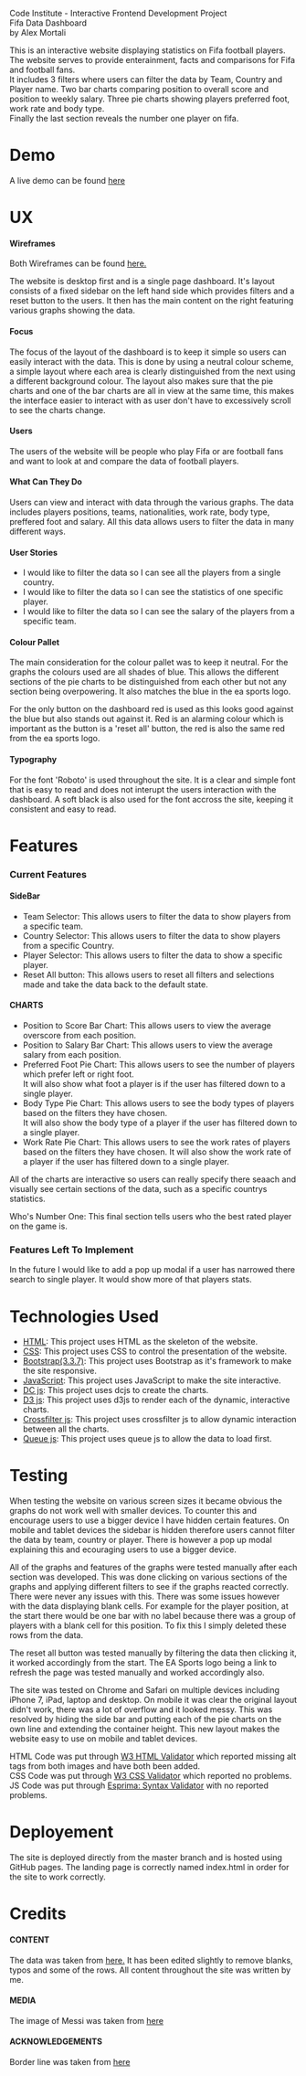 Code Institute - Interactive Frontend Development Project  
Fifa Data Dashboard  
by Alex Mortali  

This is an interactive website displaying statistics on Fifa football players.  
The website serves to provide enterainment, facts and comparisons for Fifa and football fans.  
It includes 3 filters where users can filter the data by Team, Country and Player name. Two bar charts comparing 
position to overall score and position to weekly salary. Three pie charts showing players preferred foot, work rate and body type.  
Finally the last section reveals the number one player on fifa.


# Demo  
A live demo can be found [here](https://alexmortali.github.io/fifa-data-dashboard/)

# UX  

#### Wireframes  
Both Wireframes can be found [here.](https://github.com/alexmortali/fifa-data-dashboard/tree/master/Wireframes) 

The website is desktop first and is a single page dashboard. It's layout consists of a fixed sidebar on the left hand side which provides filters and a reset button to the users. It then has the main content on the right
featuring various graphs showing the data.

#### Focus
The focus of the layout of the dashboard is to keep it simple so users can easily interact with the data. This is done by using a neutral colour scheme, a simple layout where each area  is clearly distinguished from the next
using a different background colour. The layout also makes sure that the pie charts and one of the bar charts are all in view at the same time, this makes the interface easier to interact with as user don't have to 
excessively scroll to see the charts change. 

#### Users 
The users of the website will be people who play Fifa or are football fans and want to look at and compare the data of football players.

#### What Can They Do
Users can view and interact with data through the various graphs. The data includes players positions, teams, nationalities, work rate, body type, preffered foot and salary. All this data allows users to filter the data 
in many different ways.

#### User Stories  
  - I would like to filter the data so I can see all the players from a single country.  
  - I would like to filter the data so I can see the statistics of one specific player.  
  - I would like to filter the data so I can see the salary of the players from a specific team. 

#### Colour Pallet  
The main consideration for the colour pallet was to keep it neutral. For the graphs the colours used are all shades of blue. This allows the different sections of the pie charts to be distinguished from each 
other but not any section being overpowering. It also matches the blue in the ea sports logo.  

For the only button on the dashboard red is used as this looks good against the blue but also stands out against it. Red is an alarming colour which is important as the button is a 'reset all' button, 
the red is also the same red from the ea sports logo.  

#### Typography
For the font 'Roboto' is used throughout the site. It is a clear and simple font that is easy to read and does not interupt the users interaction with the dashboard. A soft black is also used 
for the font accross the site, keeping it consistent and easy to read.

# Features  
### Current Features  
  #### SideBar
  - Team Selector: This allows users to filter the data to show players from a specific team.  
  - Country Selector: This allows users to filter the data to show players from a specific Country.  
  - Player Selector: This allows users to filter the data to show a specific player.  
  - Reset All button: This allows users to reset all filters and selections made and take the data back to the default state.    

  #### CHARTS  
  - Position to Score Bar Chart: This allows users to view the average overscore from each position.  
  - Position to Salary Bar Chart: This allows users to view the average salary from each position.  
  - Preferred Foot Pie Chart: This allows users to see the number of players which prefer left or right foot.   
    It will also show what foot a player is if the user has filtered down to a single player.  
  - Body Type Pie Chart: This allows users to see the body types of players based on the filters they have chosen.   
    It will also show the body type of a player if the user has filtered down to a single player.  
  - Work Rate Pie Chart: This allows users to see the work rates of players based on the filters they have chosen. 
    It will also show the work rate of a player if the user has filtered down to a single player.  

All of the charts are interactive so users can really specify there seaach and visually see certain sections of the data, such as a specific countrys statistics.

Who's Number One: This final section tells users who the best rated player on the game is.

### Features Left To Implement  
In the future I would like to add a pop up modal if a user has narrowed there search to single player. It would show more of that players stats.

# Technologies Used   
 - [HTML](https://html.com/): This project uses HTML as the skeleton of the website.  
 - [CSS](https://devdocs.io/css/): This project uses CSS to control the presentation of the website.  
 - [Bootstrap(3.3.7)](https://getbootstrap.com/docs/3.3/): This project uses Bootstrap as it's framework to make the site responsive.  
 - [JavaScript](https://developer.mozilla.org/bm/docs/Web/JavaScript): This project uses JavaScript to make the site interactive.  
 - [DC js](https://dc-js.github.io/dc.js/): This project uses dcjs to create the charts.  
 - [D3 js](https://d3js.org/): This project uses d3js to render each of the dynamic, interactive charts.  
 - [Crossfilter js](https://square.github.io/crossfilter/): This project uses crossfilter js to allow dynamic interaction between all the charts.  
 - [Queue js](http://code.iamkate.com/javascript/queues/): This project uses queue js to allow the data to load first.  


# Testing  
When testing the website on various screen sizes it became obvious the graphs do not work well with smaller devices. To counter this and encourage users to use a bigger device I have hidden certain features.
On mobile and tablet devices the sidebar is hidden therefore users cannot filter the data by team, country or player. There is however a pop up modal explaining this and ecouraging users to use a bigger device.

All of the graphs and features of the graphs were tested manually after each section was developed. This was done clicking on various sections of the graphs and applying different filters to see if the graphs reacted correctly. 
There were never any issues with this. There was some issues however with the data displaying blank cells. For example for the player position, at the start there would be one bar with no label because there was a group of players 
with a blank cell for this position. To fix this I simply deleted these rows from the data.

The reset all button was tested manually by filtering the data then clicking it, it worked accordingly from the start. The EA Sports logo being a link to refresh the page was tested manually and worked accordingly also.

The site was tested on Chrome and Safari on multiple devices including iPhone 7, iPad, laptop and desktop. On mobile it was clear the original layout didn't work, there was a lot of overflow and it looked messy. 
This was resolved by hiding the side bar and putting each of the pie charts on the own line and extending the container height. This new layout makes the website easy to use on mobile and tablet devices.

HTML Code was put through [W3 HTML Validator](https://validator.w3.org/) which reported missing alt tags from both images and have both been added.  
CSS Code was put through [W3 CSS Validator](https://jigsaw.w3.org/css-validator/) which reported no problems.  
JS Code was put through [Esprima: Syntax Validator](https://esprima.org/demo/validate.html) with no reported problems.  


# Deployement  
The site is deployed directly from the master branch and is hosted using GitHub pages. The landing page is correctly named index.html in order for the site to work correctly.

# Credits   
#### CONTENT
The data was taken from [here.](https://www.kaggle.com/karangadiya/fifa19) It has been edited slightly to remove blanks, typos and some of the rows. All content throughout the site was written by me.

#### MEDIA
The image of Messi was taken from [here](https://mundoalbiceleste.com/2018/09/24/lionel-messi-fifa-best-argentina-coach/)

#### ACKNOWLEDGEMENTS
Border line was taken from [here](http://jsfiddle.net/ZTz7Q/)
